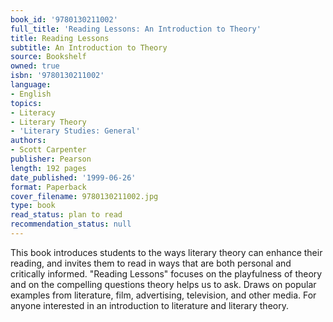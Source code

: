 ```yaml
---
book_id: '9780130211002'
full_title: 'Reading Lessons: An Introduction to Theory'
title: Reading Lessons
subtitle: An Introduction to Theory
source: Bookshelf
owned: true
isbn: '9780130211002'
language:
- English
topics:
- Literacy
- Literary Theory
- 'Literary Studies: General'
authors:
- Scott Carpenter
publisher: Pearson
length: 192 pages
date_published: '1999-06-26'
format: Paperback
cover_filename: 9780130211002.jpg
type: book
read_status: plan to read
recommendation_status: null
---
```

This book introduces students to the ways literary theory can enhance their reading, and invites them to read in ways that are both personal and critically informed. "Reading Lessons" focuses on the playfulness of theory and on the compelling questions theory helps us to ask. Draws on popular examples from literature, film, advertising, television, and other media. For anyone interested in an introduction to literature and literary theory.
